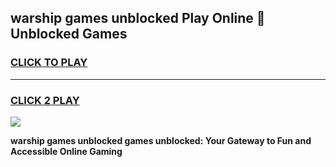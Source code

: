 
## warship games unblocked Play Online 👋 Unblocked Games
<h3>
<a href="https://premium.freeplayer.one?title=warship_games_unblocked&ref=19F">CLICK TO PLAY</a></h3>
<hr>

<h3>
<a href="https://premium.freeplayer.one?title=warship_games_unblocked&ref=19F">CLICK 2 PLAY</a>
  
</h3>

<a href="https://premium.freeplayer.one?title=warship_games_unblocked&ref=19F"><img src="https://clearcache.store/games.png"></a>


**warship games unblocked games unblocked: Your Gateway to Fun and Accessible Online Gaming**
